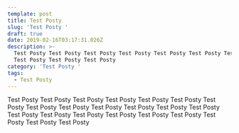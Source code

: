 ```yaml
---
template: post
title: Test Posty
slug: 'Test Posty '
draft: true
date: 2019-02-16T03:17:31.026Z
description: >-
  Test Posty Test Posty Test Posty Test Posty Test Posty Test Posty Test Posty
  Test Posty Test Posty Test Posty 
category: 'Test Posty '
tags:
  - Test Posty
---
```

Test Posty Test Posty Test Posty Test Posty Test Posty Test Posty Test Posty Test Posty Test Posty Test Posty Test Posty Test Posty Test Posty Test Posty Test Posty Test Posty Test Posty Test Posty Test Posty Test Posty Test Posty Test Posty
